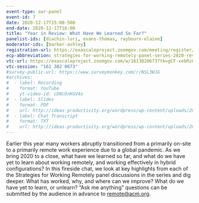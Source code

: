 ```yaml
---
event-type: swr-panel
event-id: 7
date: 2020-12-17T15:00-500
end-date: 2020-12-17T16:00
title: "Year in Review: What Have We Learned So Far?"
panelist-ids: [diachin-lori, evans-thomas, raybourn-elaine]
moderator-ids: [barker-ashley]
registration-url: https://exascaleproject.zoomgov.com/meeting/register/vJIsdOGqrj0tGZISJDOBjibYOzOm52nqbLw
ecp-abbreviation: strategies-for-working-remotely-panel-series-2020-review
vtc-url: https://exascaleproject.zoomgov.com/w/1613820673?tk=gCF-xebRzQ67fc4Nnv4WvzNeRM72wvI8x1jInfIveqk.DQIAAAAAYDDzARZBMWpfcGt5RVNmZVhjX3lacHZtZDJRAAAAAAAAAAAAAAAAAAAAAAAAAAAA
vtc-session: "161 382 0673"
#survey-public-url: https://www.surveymonkey.com/r/NSL3WJG
#archives:
#  - label: Recording
#    format: YouTube
#    yt-video-id: cDNcDnKGV4o
#  - label: Slides
#    format: PDF
#    url: http://ideas-productivity.org/wordpress/wp-content/uploads/2020/11/panel006-hybrid.pdf
#  - label: Chat Transcript
#    format: TXT
#    url: http://ideas-productivity.org/wordpress/wp-content/uploads/2020/11/panel006-hybrid-chat.txt
---
```

Earlier this year many workers abruptly transitioned from a primarily on-site to a primarily remote work experience due to a global pandemic. As we bring 2020 to a close, what have we learned so far, and what do we have yet to learn about working remotely, and working effectively in hybrid configurations? In this fireside chat, we look at key highlights from each of the Strategies for Working Remotely panel discussions in the series and dig deeper. What has worked, why, and where can we improve? What do we have yet to learn, or unlearn? “Ask me anything” questions can be submitted by the audience in advance to <remote@acm.org>.
